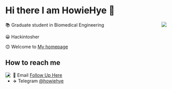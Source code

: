 # Hi there I am HowieHye 👋
<a href="https://howiehye.top">
  <img align="right" src="https://github-readme-stats.vercel.app/api?username=HowieHye&show_icons=true&theme=default" />
</a>

📚 Graduate student in Biomedical Engineering

😀 Hackintosher

😊 Welcome to [My homepage](https://howiehye.top)

## How to reach me
<img align="left" src="https://github-readme-stats.vercel.app/api/top-langs/?username=HowieHye&layout=compact">

- 📧 Email [Follow Up Here](mailto:howiehye@163.com)
- ✈️ Telegram [@howiehye](https://t.me/howiehye)


